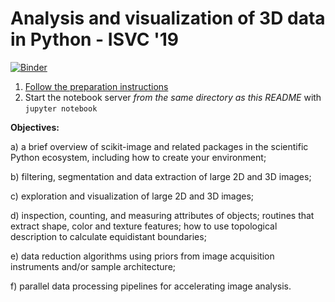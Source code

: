 Analysis and visualization of 3D data in Python - ISVC '19
==========================================================

[![Binder](https://mybinder.org/badge.svg)](https://mybinder.org/v2/gh/stefanv/imagexd_scientific_python/master?filepath=index.ipynb)

1.	[Follow the preparation instructions](preparation.md)
2.	Start the notebook server *from the same directory as this README* with `jupyter notebook`

**Objectives:**

a) a brief overview of scikit-image and related packages in the scientific Python ecosystem, including how to create your environment;

b) filtering, segmentation and data extraction of large 2D and 3D images;

c) exploration and visualization of large 2D and 3D images;

d) inspection, counting, and measuring attributes of objects; routines that extract shape, color and texture features; how to use topological description to calculate equidistant boundaries;

e) data reduction algorithms using priors from image acquisition instruments and/or sample architecture;

f) parallel data processing pipelines for accelerating image analysis.
